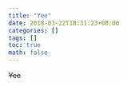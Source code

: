 ```yaml
---
title: "Yee"
date: 2018-03-22T18:31:23+08:00
categories: []
tags: []
toc: true
math: false
---
```

~~Yee~~
